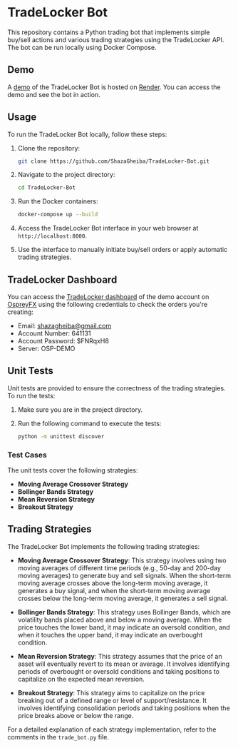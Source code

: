 # TradeLocker Bot

This repository contains a Python trading bot that implements simple buy/sell actions and various trading strategies using the TradeLocker API. The bot can be run locally using Docker Compose.

## Demo

A [demo](https://tradelocker-bot.onrender.com/) of the TradeLocker Bot is hosted on [Render](https://render.com/). You can access the demo and see the bot in action.

## Usage

To run the TradeLocker Bot locally, follow these steps:

1. Clone the repository:
   ```bash
   git clone https://github.com/ShazaGheiba/TradeLocker-Bot.git
   ```

2. Navigate to the project directory:
   ```bash
   cd TradeLocker-Bot
   ```

3. Run the Docker containers:
   ```bash
   docker-compose up --build
   ```

4. Access the TradeLocker Bot interface in your web browser at `http://localhost:8000`.

5. Use the interface to manually initiate buy/sell orders or apply automatic trading strategies.

## TradeLocker Dashboard

You can access the [TradeLocker dashboard](https://demo.tradelocker.com) of the demo account on [OspreyFX](https://ospreyfx.com/) using the following credentials to check the orders you're creating:

- Email: shazagheiba@gmail.com
- Account Number: 641131
- Account Password: $FNRqxH8
- Server: OSP-DEMO

## Unit Tests

Unit tests are provided to ensure the correctness of the trading strategies. To run the tests:

1. Make sure you are in the project directory.
2. Run the following command to execute the tests:

    ```bash
    python -m unittest discover
    ```

### Test Cases

The unit tests cover the following strategies:

- **Moving Average Crossover Strategy**
- **Bollinger Bands Strategy**
- **Mean Reversion Strategy**
- **Breakout Strategy**

## Trading Strategies

The TradeLocker Bot implements the following trading strategies:

- **Moving Average Crossover Strategy**: This strategy involves using two moving averages of different time periods (e.g., 50-day and 200-day moving averages) to generate buy and sell signals. When the short-term moving average crosses above the long-term moving average, it generates a buy signal, and when the short-term moving average crosses below the long-term moving average, it generates a sell signal.

- **Bollinger Bands Strategy**: This strategy uses Bollinger Bands, which are volatility bands placed above and below a moving average. When the price touches the lower band, it may indicate an oversold condition, and when it touches the upper band, it may indicate an overbought condition.

- **Mean Reversion Strategy**: This strategy assumes that the price of an asset will eventually revert to its mean or average. It involves identifying periods of overbought or oversold conditions and taking positions to capitalize on the expected mean reversion.

- **Breakout Strategy**: This strategy aims to capitalize on the price breaking out of a defined range or level of support/resistance. It involves identifying consolidation periods and taking positions when the price breaks above or below the range.

For a detailed explanation of each strategy implementation, refer to the comments in the `trade_bot.py` file.
